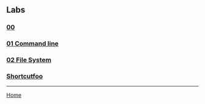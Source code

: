 ## Labs

### [00](00-base-settings.md)

### [01 Command line](01-command-line.md)

### [02 File System](02-file-system.md)

### [Shortcutfoo](shortcutfoo.md)


---
[Home](../README.md)
